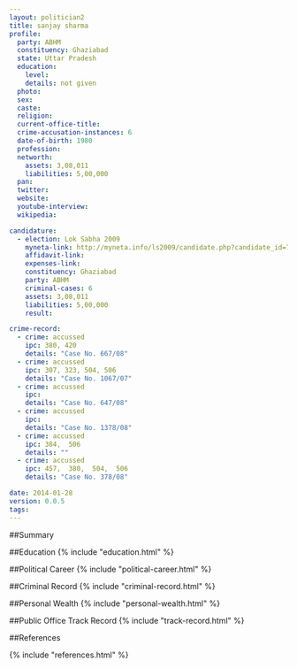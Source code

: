 ```yaml
---
layout: politician2
title: sanjay sharma
profile: 
  party: ABHM
  constituency: Ghaziabad
  state: Uttar Pradesh
  education: 
    level: 
    details: not given
  photo: 
  sex: 
  caste: 
  religion: 
  current-office-title: 
  crime-accusation-instances: 6
  date-of-birth: 1980
  profession: 
  networth: 
    assets: 3,08,011
    liabilities: 5,00,000
  pan: 
  twitter: 
  website: 
  youtube-interview: 
  wikipedia: 

candidature: 
  - election: Lok Sabha 2009
    myneta-link: http://myneta.info/ls2009/candidate.php?candidate_id=7740
    affidavit-link: 
    expenses-link: 
    constituency: Ghaziabad 
    party: ABHM
    criminal-cases: 6
    assets: 3,08,011
    liabilities: 5,00,000
    result:  

crime-record: 
  - crime: accussed
    ipc: 380, 420
    details: "Case No. 667/08" 
  - crime: accussed
    ipc: 307, 323, 504, 506
    details: "Case No. 1067/07" 
  - crime: accussed
    ipc: 
    details: "Case No. 647/08" 
  - crime: accussed
    ipc: 
    details: "Case No. 1378/08" 
  - crime: accussed
    ipc: 384,  506
    details: "" 
  - crime: accussed
    ipc: 457,  380,  504,  506
    details: "Case No. 378/08" 

date: 2014-01-28
version: 0.0.5
tags: 
---
```

##Summary


##Education
{% include "education.html" %}


##Political Career
{% include "political-career.html" %}


##Criminal Record
{% include "criminal-record.html" %}


##Personal Wealth
{% include "personal-wealth.html" %}


##Public Office Track Record
{% include "track-record.html" %}


##References


{% include "references.html" %}